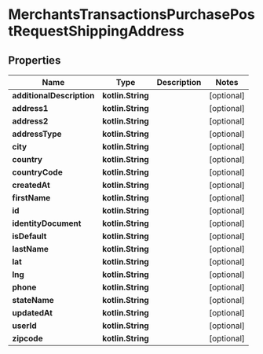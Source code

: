 
# MerchantsTransactionsPurchasePostRequestShippingAddress

## Properties
Name | Type | Description | Notes
------------ | ------------- | ------------- | -------------
**additionalDescription** | **kotlin.String** |  |  [optional]
**address1** | **kotlin.String** |  |  [optional]
**address2** | **kotlin.String** |  |  [optional]
**addressType** | **kotlin.String** |  |  [optional]
**city** | **kotlin.String** |  |  [optional]
**country** | **kotlin.String** |  |  [optional]
**countryCode** | **kotlin.String** |  |  [optional]
**createdAt** | **kotlin.String** |  |  [optional]
**firstName** | **kotlin.String** |  |  [optional]
**id** | **kotlin.String** |  |  [optional]
**identityDocument** | **kotlin.String** |  |  [optional]
**isDefault** | **kotlin.String** |  |  [optional]
**lastName** | **kotlin.String** |  |  [optional]
**lat** | **kotlin.String** |  |  [optional]
**lng** | **kotlin.String** |  |  [optional]
**phone** | **kotlin.String** |  |  [optional]
**stateName** | **kotlin.String** |  |  [optional]
**updatedAt** | **kotlin.String** |  |  [optional]
**userId** | **kotlin.String** |  |  [optional]
**zipcode** | **kotlin.String** |  |  [optional]



